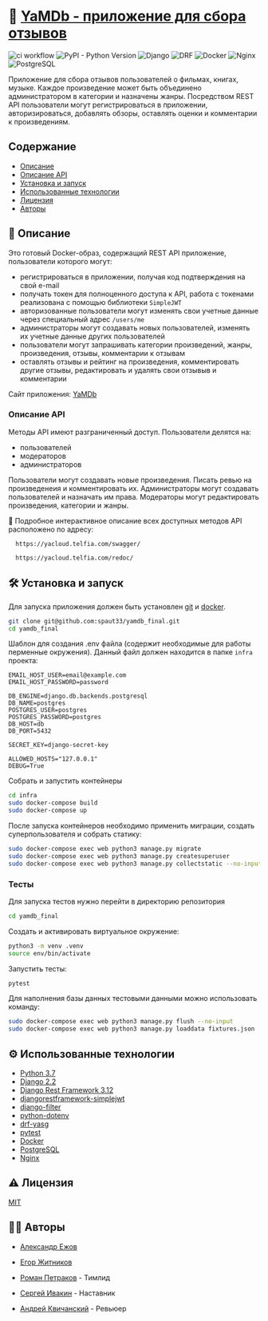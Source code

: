 # 💬 [YaMDb - приложение для сбора отзывов](https://yacloud.telfia.com/)
![ci workflow](https://github.com/spaut33/yamdb_final/actions/workflows/yamdb_workflow.yml/badge.svg) ![PyPI - Python Version](https://img.shields.io/pypi/pyversions/django) ![Django](https://img.shields.io/badge/Django-2.2.19-green) ![DRF](https://img.shields.io/badge/DRF-3.12.4-green) ![Docker](https://img.shields.io/badge/Docker-20.10-lightblue) ![Nginx](https://img.shields.io/badge/Nginx-1.21-lightblue) ![PostgreSQL](https://img.shields.io/badge/PostgreSQL-13.0-lightblue)

Приложение для сбора отзывов пользователей о фильмах, книгах, музыке. Каждое произведение может быть объединено администратором в категории и назначены жанры. Посредством REST API пользователи могут регистрироваться в приложении, авторизироваться, добавлять обзоры, оставлять оценки и комментарии к произведениям.

## Содержание

- [Описание](#-описание)
- [Описание API](#Описание-API)
- [Установка и запуск](#%EF%B8%8F-установка-и-запуск)
- [Использованные технологии](#%EF%B8%8F-использованные-технологии)
- [Лицензия](#%EF%B8%8F-лицензия)
- [Авторы](#-авторы)

## 📖 Описание

Это готовый Docker-образ, содержащий REST API приложение, пользователи которого могут:
- регистрироваться в приложении, получая код подтверждения на свой e-mail
- получать токен для полноценного доступа к API, работа с токенами реализована с помощью библиотеки `SimpleJWT`
- авторизованные пользователи могут изменять свои учетные данные через специальный адрес `/users/me`
- администраторы могут создавать новых пользователей, изменять их учетные данные других пользователей
- пользователи могут запрашивать категории произведений, жанры, произведения, отзывы, комментарии к отзывам
- оставлять отзывы и рейтинг на произведения, комментировать другие отзывы, редактировать и удалять свои отзывыв и комментарии

Сайт приложения: [YaMDb](https://yacloud.telfia.com/)

### Описание API

Методы API имеют разграниченный доступ. Пользователи делятся на:
- пользователей
- модераторов
- администраторов

Пользователи могут создавать новые произведения. Писать ревью на произведенеия и комментировать их. Администраторы могут создавать пользователей и назначать им права.
Модераторы могут редактировать произведения, категории и жанры. 

💁 Подробное интерактивное описание всех доступных методов API расположено по адресу:
```http
  https://yacloud.telfia.com/swagger/
```
```http
  https://yacloud.telfia.com/redoc/
```
## 🛠️ Установка и запуск

Для запуска приложения должен быть установлен [git](https://git-scm.com/) и [docker](https://www.docker.com/).

```bash
git clone git@github.com:spaut33/yamdb_final.git
cd yamdb_final
```

Шаблон для создания .env файла (содержит необходимые для работы перменные окружения). Данный файл должен находится в папке `infra` проекта:
```env
EMAIL_HOST_USER=email@example.com
EMAIL_HOST_PASSWORD=password

DB_ENGINE=django.db.backends.postgresql
DB_NAME=postgres
POSTGRES_USER=postgres
POSTGRES_PASSWORD=postgres
DB_HOST=db
DB_PORT=5432

SECRET_KEY=django-secret-key

ALLOWED_HOSTS="127.0.0.1"
DEBUG=True
```

Собрать и запустить контейнеры
```bash
cd infra
sudo docker-compose build
sudo docker-compose up
```

После запуска контейнеров необходимо применить миграции, создать суперпользователя и собрать статику:
```bash
sudo docker-compose exec web python3 manage.py migrate
sudo docker-compose exec web python3 manage.py createsuperuser
sudo docker-compose exec web python3 manage.py collectstatic --no-input
```

### Тесты

Для запуска тестов нужно перейти в директорию репозитория

```bash
cd yamdb_final
```

Cоздать и активировать виртуальное окружение:

```bash
python3 -m venv .venv
source env/bin/activate
```

Запустить тесты:

```bash
pytest
```

Для наполнения базы данных тестовыми данными можно использовать команду:

```bash
sudo docker-compose exec web python3 manage.py flush --no-input
sudo docker-compose exec web python3 manage.py loaddata fixtures.json
```

## ⚙️ Использованные технологии

- [Python 3.7](https://www.python.org/)
- [Django 2.2](https://www.djangoproject.com/)
- [Django Rest Framework 3.12](https://www.django-rest-framework.org/)
- [djangorestframework-simplejwt](https://github.com/jazzband/djangorestframework-simplejwt)
- [django-filter](https://github.com/carltongibson/django-filter/)
- [python-dotenv](https://github.com/theskumar/python-dotenv)
- [drf-yasg](https://github.com/axnsan12/drf-yasg)
- [pytest](https://docs.pytest.org/)
- [Docker](https://docker.com/)
- [PostgreSQL](https://www.postgresql.org/)
- [Nginx](https://www.nginx.com/)
    
## ⚠️ Лицензия

[MIT](https://choosealicense.com/licenses/mit/)


## 🧑‍💻 Авторы

- [Александр Ежов](https://www.github.com/Niea-under-7)
- [Егор Житников](https://www.github.com/egor-zhit)
- [Роман Петраков](https://www.github.com/spaut33) - Тимлид



- [Сергей Ивакин](https://github.com/sergej-i) - Наставник
- [Андрей Квичанский](https://www.github.com/kvichans) - Ревьюер
